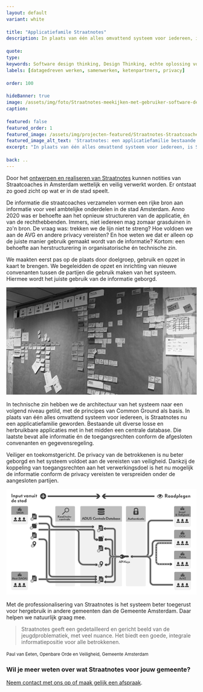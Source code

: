 ```yaml
---
layout: default
variant: white

title: "Applicatiefamile Straatnotes"
description: In plaats van één alles omvattend systeem voor iedereen, is Straatnotes nu een applicatiefamilie geworden. Bestaande uit diverse losse en herbruikbare applicaties met in het midden een centrale database. Die laatste bevat alle informatie én de toegangsrechten conform de afgesloten convenanten en gegevensregeling.

quote:
type:
keywords: Software design thinking, Design Thinking, echte oplossing voor de mensen die het werk doen, privacy, AVG, jeugdoverlast.
labels: [datagedreven werken, samenwerken, ketenpartners, privacy]

order: 100

hideBanner: true
image: /assets/img/foto/Straatnotes-meekijken-met-gebruiker-software-design-thinking.jpg
caption:

featured: false
featured_order: 1
featured_image: /assets/img/projecten-featured/Straatnotes-Straatcoaches-op-Straat-software-jeugdoverlast-terugdringen.jpg
featured_image_alt_text: 'Straatnotes: een applicatiefamilie bestaande uit diverse losse en herbruikbare applicaties met in het midden een centrale database.'
excerpt: "In plaats van één alles omvattend systeem voor iedereen, is Straatnotes nu een applicatiefamilie geworden."

back: ..
---
```

Door het [ontwerpen en realiseren van Straatnotes](https://www.tiltshift.nl/projecten/straatnotes/) kunnen notities van Straatcoaches in Amsterdam wettelijk en veilig verwerkt worden.  Er ontstaat zo goed zicht op wat er in de stad speelt.

De informatie die straatcoaches verzamelen vormen een rijke bron aan informatie voor veel ambtelijke onderdelen in de stad Amsterdam. Anno 2020 was er behoefte aan het opnieuw structureren van de applicatie, én van de rechthebbenden. Immers, niet iedereen mag zomaar grasduinen in zo'n bron. De vraag was: trekken we de lijn niet te streng? Hoe voldoen we aan de AVG en andere privacy vereisten? En hoe weten we dat er alleen op de juiste manier gebruik gemaakt wordt van de informatie? Kortom: een behoefte aan herstructurering in organisatorische én technische zin.

We maakten eerst pas op de plaats door doelgroep, gebruik en opzet in kaart te brengen. We begeleidden de opzet en inrichting van nieuwe convenanten tussen de partijen die gebruik maken van het systeem. Hiermee wordt het juiste gebruik van de informatie geborgd.

<div class="article-image">
    <img src="/assets/img/foto/Straatnotes-opknippen-losse-applicaties.jpg">
</div>

In technische zin hebben we de architectuur van het systeem naar een volgend niveau getild, met de principes van Common Ground als basis. In plaats van één alles omvattend systeem voor iedereen, is Straatnotes nu een applicatiefamilie geworden. Bestaande uit diverse losse en herbruikbare applicaties met in het midden een centrale database. Die laatste bevat alle informatie én de toegangsrechten conform de afgesloten convenanten en gegevensregeling.

Veiliger en toekomstgericht. De privacy van de betrokkenen is nu beter geborgd en het systeem voldoet aan de vereisten van veiligheid. Dankzij de koppeling van toegangsrechten aan het verwerkingsdoel is het nu mogelijk de informatie conform de privacy vereisten te verspreiden onder de aangesloten partijen.

<div class="article-image">
    <img src="/assets/img/foto/Applicatie-familie-Straatnotes-Informatiestromen.png">
</div>

Met de professionalisering van Straatnotes is het systeem beter toegerust voor hergebruik in andere gemeenten dan de Gemeente Amsterdam. Daar helpen we natuurlijk graag mee.

> Straatnotes geeft een gedetailleerd en gericht beeld van de jeugdproblematiek, met veel nuance. Het biedt een goede, integrale informatiepositie voor alle betrokkenen.

<small class="author">Paul van Eeten, Openbare Orde en Veiligheid, Gemeente Amsterdam</small>

### Wil je meer weten over wat Straatnotes voor jouw gemeente?
[Neem contact met ons op of maak gelijk een afspraak](/intake-en-advies).
